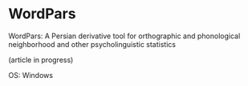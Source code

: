 # WordPars
WordPars: A Persian derivative tool for orthographic and phonological neighborhood and other psycholinguistic statistics

(article in progress)

OS: Windows
